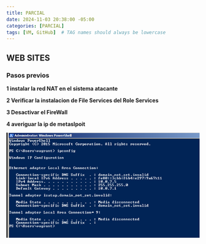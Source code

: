 ```yaml
---
title: PARCIAL
date: 2024-11-03 20:38:00 -05:00
categories: [PARCIAL]
tags: [VM, GitHub]  # TAG names should always be lowercase
---
```


## WEB SITES

### Pasos previos


**1 instalar la red NAT en el sistema atacante** 



**2 Verificar la instalacion de File Services del Role Services**



**3 Desactivar el FireWall**



**4 averiguar la ip de metaslpoit**

![alt text](assets/image/IP.png)

